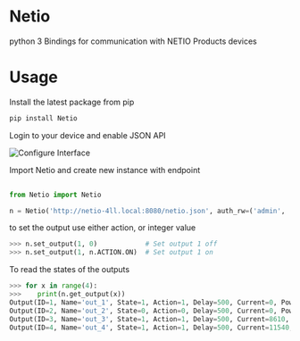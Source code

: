 # Netio

python 3 Bindings for communication with NETIO Products devices


# Usage
Install the latest package from pip
```bash
pip install Netio
```

Login to your device and enable JSON API

![Configure Interface](docs/NetioIface.png)

Import Netio and create new instance with endpoint
```python
    
from Netio import Netio

n = Netio('http://netio-4ll.local:8080/netio.json', auth_rw=('admin', 'password'))
```

to set the output use either action, or integer value
```python
>>> n.set_output(1, 0)            # Set output 1 off
>>> n.set_output(1, n.ACTION.ON)  # Set output 1 on
```

To read the states of the outputs

```python
>>> for x in range(4):
>>>    print(n.get_output(x))
Output(ID=1, Name='out_1', State=1, Action=1, Delay=500, Current=0, PowerFactor=0.0, Load=0, Energy=13346833)
Output(ID=2, Name='out_2', State=0, Action=0, Delay=500, Current=0, PowerFactor=0.0, Load=0, Energy=2311032)
Output(ID=3, Name='out_3', State=1, Action=1, Delay=500, Current=8610, PowerFactor=1.0, Load=2062, Energy=11387035)
Output(ID=4, Name='out_4', State=1, Action=1, Delay=500, Current=11540, PowerFactor=1.0, Load=2768, Energy=21077736)
```

